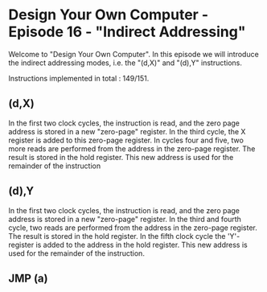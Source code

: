 # Design Your Own Computer - Episode 16 - "Indirect Addressing"

Welcome to "Design Your Own Computer".  In this episode we will introduce the
indirect addressing modes, i.e. the "(d,X)" and "(d),Y" instructions.

Instructions implemented in total : 149/151.

## (d,X)
In the first two clock cycles, the instruction is read, and the zero page address
is stored in a new "zero-page" register. In the third cycle, the X register
is added to this zero-page register.
In cycles four and five, two more reads are performed from the address in the
zero-page register. The result is stored in the hold register. This new
address is used for the remainder of the instruction

## (d),Y
In the first two clock cycles, the instruction is read, and the zero page
address is stored in a new "zero-page" register.  In the third and fourth
cycle, two reads are performed from the address in the zero-page register.  The
result is stored in the hold register.  In the fifth clock cycle the
'Y'-register is added to the address in the hold register.  This new address is
used for the remainder of the instruction.

## JMP (a)

